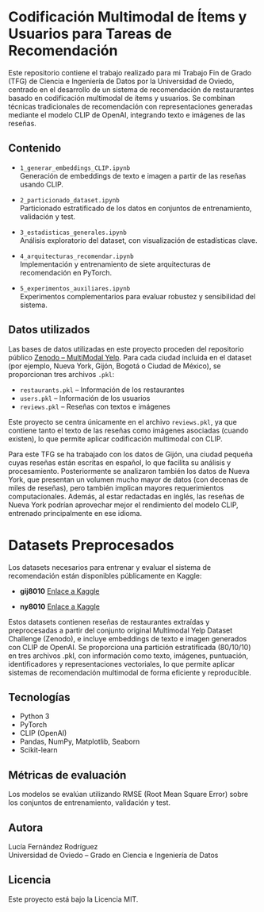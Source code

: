 # Codificación Multimodal de Ítems y Usuarios para Tareas de Recomendación

Este repositorio contiene el trabajo realizado para mi Trabajo Fin de Grado (TFG) de Ciencia e Ingeniería de Datos por la Universidad de Oviedo, centrado en el desarrollo de un sistema de recomendación de restaurantes basado en codificación multimodal de ítems y usuarios. Se combinan técnicas tradicionales de recomendación con representaciones generadas mediante el modelo CLIP de OpenAI, integrando texto e imágenes de las reseñas.

## Contenido

- `1_generar_embeddings_CLIP.ipynb`  
  Generación de embeddings de texto e imagen a partir de las reseñas usando CLIP.

- `2_particionado_dataset.ipynb`  
  Particionado estratificado de los datos en conjuntos de entrenamiento, validación y test.

- `3_estadisticas_generales.ipynb`  
  Análisis exploratorio del dataset, con visualización de estadísticas clave.

- `4_arquitecturas_recomendar.ipynb`  
  Implementación y entrenamiento de siete arquitecturas de recomendación en PyTorch.

- `5_experimentos_auxiliares.ipynb`  
  Experimentos complementarios para evaluar robustez y sensibilidad del sistema.


## Datos utilizados

Las bases de datos utilizadas en este proyecto proceden del repositorio público [Zenodo – MultiModal Yelp](https://zenodo.org/records/5644892). Para cada ciudad incluida en el dataset (por ejemplo, Nueva York, Gijón, Bogotá o Ciudad de México), se proporcionan tres archivos `.pkl`:

- `restaurants.pkl` – Información de los restaurantes
- `users.pkl` – Información de los usuarios
- `reviews.pkl` – Reseñas con textos e imágenes

Este proyecto se centra únicamente en el archivo `reviews.pkl`, ya que contiene tanto el texto de las reseñas como imágenes asociadas (cuando existen), lo que permite aplicar codificación multimodal con CLIP.


Para este TFG se ha trabajado con los datos de Gijón, una ciudad pequeña cuyas reseñas están escritas en español, lo que facilita su análisis y procesamiento. Posteriormente se analizaron también los datos de Nueva York, que presentan un volumen mucho mayor de datos (con decenas de miles de reseñas), pero también implican mayores requerimientos computacionales. Además, al estar redactadas en inglés, las reseñas de Nueva York podrían aprovechar mejor el rendimiento del modelo CLIP, entrenado principalmente en ese idioma.


# Datasets Preprocesados

Los datasets necesarios para entrenar y evaluar el sistema de recomendación están disponibles públicamente en Kaggle:

- **gij8010** [Enlace a Kaggle](https://www.kaggle.com/datasets/lucapropaganda/gij8010)

- **ny8010** [Enlace a Kaggle](https://www.kaggle.com/datasets/lucapropaganda/ny8010)

Estos datasets contienen reseñas de restaurantes extraídas y preprocesadas a partir del conjunto original Multimodal Yelp Dataset Challenge (Zenodo), e incluye embeddings de texto e imagen generados con CLIP de OpenAI. Se proporciona una partición estratificada (80/10/10) en tres archivos .pkl, con información como texto, imágenes, puntuación, identificadores y representaciones vectoriales, lo que permite aplicar sistemas de recomendación multimodal de forma eficiente y reproducible.

## Tecnologías

- Python 3
- PyTorch
- CLIP (OpenAI)
- Pandas, NumPy, Matplotlib, Seaborn
- Scikit-learn

## Métricas de evaluación

Los modelos se evalúan utilizando RMSE (Root Mean Square Error) sobre los conjuntos de entrenamiento, validación y test.

## Autora

Lucía Fernández Rodríguez  
Universidad de Oviedo – Grado en Ciencia e Ingeniería de Datos

## Licencia

Este proyecto está bajo la Licencia MIT.
